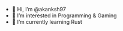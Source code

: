 - 👋 Hi, I’m @akanksh97
- 👀 I’m interested in Programming & Gaming
- 🌱 I’m currently learning Rust

<!---
akanksh97/akanksh97 is a ✨ special ✨ repository because its `README.md` (this file) appears on your GitHub profile.
You can click the Preview link to take a look at your changes.
--->
